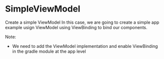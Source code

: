 # SimpleViewModel
Create a simple ViewModel
In this case, we are going to create a simple app example
usign ViewModel using ViewBinding to bind our components.

Note: 
  - We need to add the ViewModel implementation and enable ViewBinding in the gradle module at the app level 




